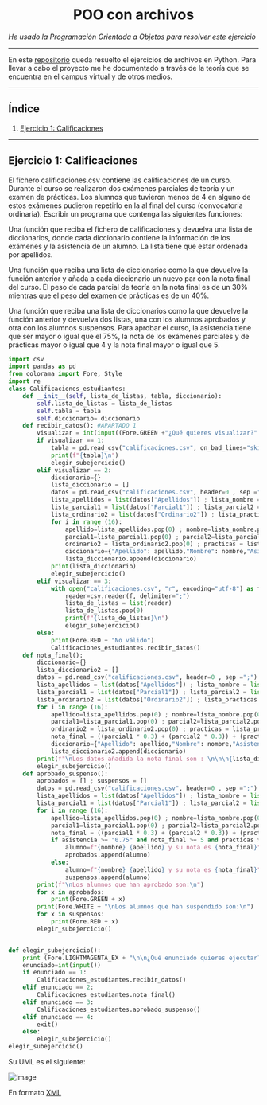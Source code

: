 <h1 align="center">POO con archivos</h1>

*He usado la Programación Orientada a Objetos para resolver este ejercicio*

---

En este [repositorio](https://github.com/Diegodesantos1/Ejercicios_POO_Archivos) queda resuelto el ejercicios de archivos en Python. Para llevar a cabo el proyecto me he documentado a través de la teoría que se encuentra en el campus virtual y de otros medios.

***

## Índice
1. [Ejercicio 1: Calificaciones  ](#id1)

***

## Ejercicio 1: Calificaciones<a name="id1"></a>

El fichero calificaciones.csv contiene las calificaciones de un curso. Durante el curso se realizaron dos exámenes parciales de teoría y un examen de prácticas. Los alumnos que tuvieron menos de 4 en alguno de estos exámenes pudieron repetirlo en la al final del curso (convocatoria ordinaria). Escribir un programa que contenga las siguientes funciones:

Una función que reciba el fichero de calificaciones y devuelva una lista de diccionarios, donde cada diccionario contiene la información de los exámenes y la asistencia de un alumno. La lista tiene que estar ordenada por apellidos.

Una función que reciba una lista de diccionarios como la que devuelve la función anterior y añada a cada diccionario un nuevo par con la nota final del curso. El peso de cada parcial de teoría en la nota final es de un 30% mientras que el peso del examen de prácticas es de un 40%.

Una función que reciba una lista de diccionarios como la que devuelve la función anterior y devuelva dos listas, una con los alumnos aprobados y otra con los alumnos suspensos. Para aprobar el curso, la asistencia tiene que ser mayor o igual que el 75%, la nota de los exámenes parciales y de prácticas mayor o igual que 4 y la nota final mayor o igual que 5.


```python
import csv
import pandas as pd
from colorama import Fore, Style
import re
class Calificaciones_estudiantes:
    def __init__(self, lista_de_listas, tabla, diccionario):
        self.lista_de_listas = lista_de_listas
        self.tabla = tabla
        self.diccionario= diccionario
    def recibir_datos(): #APARTADO 1
        visualizar = int(input((Fore.GREEN +"¿Qué quieres visualizar?" + Fore.BLUE + "\n --> 1: Tabla de datos\n --> 2: Diccionario de datos\n --> 3: Lista de datos\n"))) ; print(Style.RESET_ALL, end="")
        if visualizar == 1:
            tabla = pd.read_csv("calificaciones.csv", on_bad_lines="skip", encoding = "UTF8", sep=";")
            print(f"{tabla}\n")
            elegir_subejercicio()
        elif visualizar == 2:
            diccionario={}
            lista_diccionario = []
            datos = pd.read_csv("calificaciones.csv", header=0 , sep =";")
            lista_apellidos = list(datos["Apellidos"]) ; lista_nombre = list(datos["Nombre"]) ; lista_asistencia = list(datos["Asistencia"])
            lista_parcial1 = list(datos["Parcial1"]) ; lista_parcial2 = list(datos["Parcial2"]) ; lista_ordinario1 = list(datos["Ordinario1"])
            lista_ordinario2 = list(datos["Ordinario2"]) ; lista_practicas = list(datos["Practicas"]) ; lista_ordinariopracticas = list(datos["OrdinarioPracticas"])
            for i in range (16):
                apellido=lista_apellidos.pop(0) ; nombre=lista_nombre.pop(0) ; asistencia = lista_asistencia.pop(0)
                parcial1=lista_parcial1.pop(0) ; parcial2=lista_parcial2.pop(0) ; ordinario1 = lista_ordinario1.pop(0)
                ordinario2 = lista_ordinario2.pop(0) ; practicas = lista_practicas.pop(0) ; ordinariopracticas = lista_ordinariopracticas.pop(0)
                diccionario={"Apellido": apellido,"Nombre": nombre,"Asistencia": asistencia,"Parcial 1": parcial1,"Parcial 2": parcial2,"Ordinario 1": ordinario1,"Ordinario 2": ordinario2,"Practicas": practicas,"Ordinario Practicas": ordinariopracticas}
                lista_diccionario.append(diccionario)
            print(lista_diccionario)
            elegir_subejercicio()
        elif visualizar == 3:
            with open("calificaciones.csv", "r", encoding="utf-8") as f:
                reader=csv.reader(f, delimiter=";")
                lista_de_listas = list(reader)
                lista_de_listas.pop(0)
                print(f"{lista_de_listas}\n")
                elegir_subejercicio()
        else:
            print(Fore.RED + "No válido")
            Calificaciones_estudiantes.recibir_datos()
    def nota_final():
        diccionario={}
        lista_diccionario2 = []
        datos = pd.read_csv("calificaciones.csv", header=0 , sep =";")
        lista_apellidos = list(datos["Apellidos"]) ; lista_nombre = list(datos["Nombre"]) ; lista_asistencia = list(datos["Asistencia"])
        lista_parcial1 = list(datos["Parcial1"]) ; lista_parcial2 = list(datos["Parcial2"]) ; lista_ordinario1 = list(datos["Ordinario1"])
        lista_ordinario2 = list(datos["Ordinario2"]) ; lista_practicas = list(datos["Practicas"]) ; lista_ordinariopracticas = list(datos["OrdinarioPracticas"])
        for i in range (16):
            apellido=lista_apellidos.pop(0) ; nombre=lista_nombre.pop(0) ; asistencia = lista_asistencia.pop(0)
            parcial1=lista_parcial1.pop(0) ; parcial2=lista_parcial2.pop(0) ; ordinario1 = lista_ordinario1.pop(0)
            ordinario2 = lista_ordinario2.pop(0) ; practicas = lista_practicas.pop(0) ; ordinariopracticas = lista_ordinariopracticas.pop(0)
            nota_final = ((parcial1 * 0.3) + (parcial2 * 0.3)) + (practicas * 0.4) ; nota_final = round(nota_final, 2)
            diccionario={"Apellido": apellido,"Nombre": nombre,"Asistencia": asistencia,"Parcial 1": parcial1,"Parcial 2": parcial2,"Ordinario 1": ordinario1,"Ordinario 2": ordinario2,"Practicas": practicas,"Ordinario Practicas": ordinariopracticas, "Nota final": nota_final}
            lista_diccionario2.append(diccionario)
        print(f"\nLos datos añadida la nota final son : \n\n\n{lista_diccionario2}")
        elegir_subejercicio()
    def aprobado_suspenso():
        aprobados = [] ; suspensos = []
        datos = pd.read_csv("calificaciones.csv", header=0 , sep =";")
        lista_apellidos = list(datos["Apellidos"]) ; lista_nombre = list(datos["Nombre"]) ; lista_asistencia = list(datos["Asistencia"])
        lista_parcial1 = list(datos["Parcial1"]) ; lista_parcial2 = list(datos["Parcial2"]) ; lista_practicas = list(datos["Practicas"])
        for i in range (16):
            apellido=lista_apellidos.pop(0) ; nombre=lista_nombre.pop(0) ; asistencia = lista_asistencia.pop(0)
            parcial1=lista_parcial1.pop(0) ; parcial2=lista_parcial2.pop(0) ; practicas = lista_practicas.pop(0)
            nota_final = ((parcial1 * 0.3) + (parcial2 * 0.3)) + (practicas * 0.4) ; nota_final = round(nota_final, 2)
            if asistencia >= "0.75" and nota_final >= 5 and practicas >= 4:
                alumno=f"{nombre} {apellido} y su nota es {nota_final}"
                aprobados.append(alumno)
            else:
                alumno=f"{nombre} {apellido} y su nota es {nota_final}"
                suspensos.append(alumno)
        print(f"\nLos alumnos que han aprobado son:\n")
        for x in aprobados:
            print(Fore.GREEN + x)
        print(Fore.WHITE + "\nLos alumnos que han suspendido son:\n")
        for x in suspensos:
            print(Fore.RED + x)
        elegir_subejercicio()


def elegir_subejercicio():
    print (Fore.LIGHTMAGENTA_EX + "\n\n¿Qué enunciado quieres ejecutar? \n --> 1: Visualizar los datos\n --> 2: Diccionario con notas finales\n --> 3: Aprobados/suspensos\n --> 4: Finalizar el programa\n") ; print(Style.RESET_ALL, end="")
    enunciado=int(input())
    if enunciado == 1:
        Calificaciones_estudiantes.recibir_datos()
    elif enunciado == 2:
        Calificaciones_estudiantes.nota_final()
    elif enunciado == 3:
        Calificaciones_estudiantes.aprobado_suspenso()
    elif enunciado == 4:
        exit()
    else:
        elegir_subejercicio()
elegir_subejercicio()
```
Su UML es el siguiente:

![image](https://user-images.githubusercontent.com/91721855/159691021-7f2c9976-b75a-4826-b3ac-91da70d05f05.png)

En formato [XML](https://github.com/Diegodesantos1/Ejecicios_POO_Archivos/blob/main/UML/Calificaciones.drawio)

